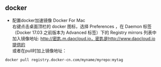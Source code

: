 ## docker
- 配置docker加速镜像
Docker For Mac  
右键点击桌面顶栏的 docker 图标，选择 Preferences ，在 Daemon 标签（Docker 17.03 之前版本为 Advanced 标签）下的 Registry mirrors 列表中加入镜像地址: http://密匙.m.daocloud.io，密匙是http://www.daocloud.io提供的  
或者在pull时加上镜像地址：  
```bash
docker pull registry.docker-cn.com/myname/myrepo:mytag
```